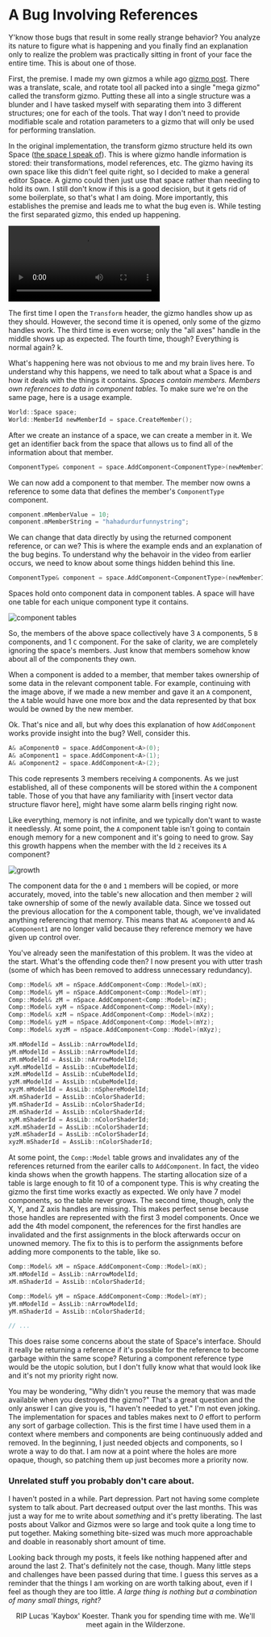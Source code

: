 # A Bug Involving References

Y'know those bugs that result in some really strange behavior? You analyze its nature to figure what is happening and you finally find an explanation only to realize the problem was practically sitting in front of your face the entire time. This is about one of those.

First, the premise. I made my own gizmos a while ago [gizmo post](../6_gizmos/index.html). There was a translate, scale, and rotate tool all packed into a single "mega gizmo" called the transform gizmo. Putting these all into a single structure was a blunder and I have tasked myself with separating them into 3 different structures; one for each of the tools. That way I don't need to provide modifiable scale and rotation parameters to a gizmo that will only be used for performing translation.

In the original implementation, the transform gizmo structure held its own Space ([the space I speak of](https://github.com/Underdisc/Varkor/blob/b8fbe655dbb7706a18e80897b341e4b43030b9b0/src/editor/hook/Transform.h#L79)). This is where gizmo handle information is stored: their transformations, model references, etc. The gizmo having its own space like this didn't feel quite right, so I decided to make a general editor Space. A gizmo could then just use that space rather than needing to hold its own. I still don't know if this is a good decision, but it gets rid of some boilerplate, so that's what I am doing. More importantly, this establishes the premise and leads me to what the bug even is. While testing the first separated gizmo, this ended up happening.

<video controls>
  <source src="bug.mp4" type="video/mp4">
</video>

The first time I open the `Transform` header, the gizmo handles show up as they should. However, the second time it is opened, only some of the gizmo handles work. The third time is even worse; only the "all axes" handle in the middle shows up as expected. The fourth time, though? Everything is normal again? k.

What's happening here was not obvious to me and my brain lives here. To understand why this happens, we need to talk about what a Space is and how it deals with the things it contains. _Spaces contain members. Members own references to data in component tables._ To make sure we're on the same page, here is a usage example.

```cpp
World::Space space;
World::MemberId newMemberId = space.CreateMember();
```

After we create an instance of a space, we can create a member in it. We get an identifier back from the space that allows us to find all of the information about that member.

```cpp
ComponentType& component = space.AddComponent<ComponentType>(newMemberId);
```

We can now add a component to that member. The member now owns a reference to some data that defines the member's `ComponentType` component.

```cpp
component.mMemberValue = 10;
component.mMemberString = "hahadurdurfunnystring";
```

We can change that data directly by using the returned component reference, or can we? This is where the example ends and an explanation of the bug begins. To understand why the behavoir in the video from earlier occurs, we need to know about some things hidden behind this line.

```cpp
ComponentType& component = space.AddComponent<ComponentType>(newMemberId);
```

Spaces hold onto component data in component tables. A space will have one table for each unique component type it contains.

![component tables](component_tables.png)

So, the members of the above space collectively have 3 `A` components, 5 `B` components, and 1 `C` component. For the sake of clarity, we are completely ignoring the space's members. Just know that members somehow know about all of the components they own.

When a component is added to a member, that member takes ownership of some data in the relevant component table. For example, continuing with the image above, if we made a new member and gave it an `A` component, the `A` table would have one more box and the data represented by that box would be owned by the new member.

Ok. That's nice and all, but why does this explanation of how `AddComponent` works provide insight into the bug? Well, consider this.

```cpp
A& aComponent0 = space.AddComponent<A>(0);
A& aComponent1 = space.AddComponent<A>(1);
A& aComponent2 = space.AddComponent<A>(2);
```

This code represents 3 members receiving `A` components. As we just established, all of these components will be stored within the `A` component table. Those of you that have any familiarity with [insert vector data structure flavor here], might have some alarm bells ringing right now.

Like everything, memory is not infinite, and we typically don't want to waste it needlessly. At some point, the `A` component table isn't going to contain enough memory for a new component and it's going to need to grow. Say this growth happens when the member with the Id `2` receives its `A` component?

![growth](growth.png)

The component data for the `0` and `1` members will be copied, or more accurately, moved, into the table's new allocation and then member `2` will take ownership of some of the newly available data. Since we tossed out the previous allocation for the `A` component table, though, we've invalidated anything referencing that memory. This means that `A& aComponent0` and `A& aComponent1` are no longer valid because they reference memory we have given up control over.

You've already seen the manifestation of this problem. It was the video at the start. What's the offending code then? I now present you with utter trash (some of which has been removed to address unnecessary redundancy).

```cpp
Comp::Model& xM = nSpace.AddComponent<Comp::Model>(mX);
Comp::Model& yM = nSpace.AddComponent<Comp::Model>(mY);
Comp::Model& zM = nSpace.AddComponent<Comp::Model>(mZ);
Comp::Model& xyM = nSpace.AddComponent<Comp::Model>(mXy);
Comp::Model& xzM = nSpace.AddComponent<Comp::Model>(mXz);
Comp::Model& yzM = nSpace.AddComponent<Comp::Model>(mYz);
Comp::Model& xyzM = nSpace.AddComponent<Comp::Model>(mXyz);

xM.mModelId = AssLib::nArrowModelId;
yM.mModelId = AssLib::nArrowModelId;
zM.mModelId = AssLib::nArrowModelId;
xyM.mModelId = AssLib::nCubeModelId;
xzM.mModelId = AssLib::nCubeModelId;
yzM.mModelId = AssLib::nCubeModelId;
xyzM.mModelId = AssLib::nSphereModelId;
xM.mShaderId = AssLib::nColorShaderId;
yM.mShaderId = AssLib::nColorShaderId;
zM.mShaderId = AssLib::nColorShaderId;
xyM.mShaderId = AssLib::nColorShaderId;
xzM.mShaderId = AssLib::nColorShaderId;
yzM.mShaderId = AssLib::nColorShaderId;
xyzM.mShaderId = AssLib::nColorShaderId;
```

At some point, the `Comp::Model` table grows and invalidates any of the references returned from the eariler calls to `AddComponent`. In fact, the video kinda shows when the growth happens. The starting allocation size of a table is large enough to fit 10 of a component type. This is why creating the gizmo the first time works exactly as expected. We only have 7 model components, so the table never grows. The second time, though, only the X, Y, and Z axis handles are missing. This makes perfect sense because those handles are represented with the first 3 model components. Once we add the 4th model component, the references for the first handles are invalidated and the first assignments in the block afterwards occur on unowned memory. The fix to this is to perform the assignments before adding more components to the table, like so.

```cpp
Comp::Model& xM = nSpace.AddComponent<Comp::Model>(mX);
xM.mModelId = AssLib::nArrowModelId;
xM.mShaderId = AssLib::nColorShaderId;

Comp::Model& yM = nSpace.AddComponent<Comp::Model>(mY);
yM.mModelId = AssLib::nArrowModelId;
yM.mShaderId = AssLib::nColorShaderId;

// ...
```

This does raise some concerns about the state of Space's interface. Should it really be returning a reference if it's possible for the reference to become garbage within the same scope? Returing a component reference type would be the utopic solution, but I don't fully know what that would look like and it's not my priority right now.

You may be wondering, "Why didn't you reuse the memory that was made available when you destroyed the gizmo?" That's a great question and the only answer I can give you is, "I haven't needed to yet." I'm not even joking. The implementation for spaces and tables makes next to *0* effort to perform any sort of garbage collection. This is the first time I have used them in a context where members and components are being continuously added and removed. In the beginning, I just needed objects and components, so I wrote a way to do that. I am now at a point where the holes are more opaque, though, so patching them up just becomes more a priority now.

### Unrelated stuff you probably don't care about.

I haven't posted in a while. Part depression. Part not having some complete system to talk about. Part decreased output over the last months. This was just a way for me to write about _something_ and it's pretty liberating. The last posts about Valkor and Gizmos were so large and took quite a long time to put together. Making something bite-sized was much more approachable and doable in reasonably short amount of time.

Looking back through my posts, it feels like nothing happened after and around the last 2. That's definitely not the case, though. Many little steps and challenges have been passed during that time. I guess this serves as a reminder that the things I am working on are worth talking about, even if I feel as though they are too little. _A large thing is nothing but a combination of many small things, right?_

<p style="text-align: center;">
RIP Lucas 'Kaybox' Koester. Thank you for spending time with me. We'll meet again in the Wilderzone.
</p>
